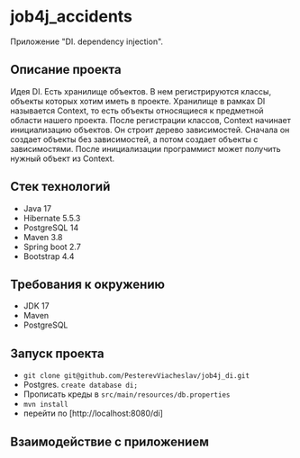 # job4j_accidents
Приложение "DI. dependency injection".

## Описание проекта
Идея DI.
Есть хранилище объектов. В нем регистрируются классы, объекты которых хотим иметь в проекте.
Хранилище в рамках DI называется Context, то есть объекты относящиеся к предметной области нашего проекта.
После регистрации классов, Context начинает инициализацию объектов. Он строит дерево зависимостей.
Сначала он создает объекты без зависимостей, а потом создает объекты с зависимостями.
После инициализации программист может получить нужный объект из Context.

## Стек технологий
- Java 17
- Hibernate 5.5.3
- PostgreSQL 14
- Maven 3.8
- Spring boot 2.7
- Bootstrap 4.4

## Требования к окружению
- JDK 17
- Maven
- PostgreSQL

## Запуск проекта
- ```git clone git@github.com/PesterevViacheslav/job4j_di.git```
- Postgres. ```create database di;```
- Прописать креды в ```src/main/resources/db.properties```
- ```mvn install```
- перейти по [http://localhost:8080/di]

## Взаимодействие с приложением
